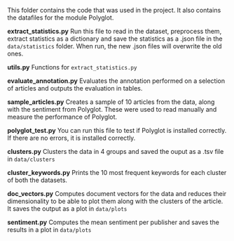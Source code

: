 This folder contains the code that was used in the project. It also contains the datafiles for the module Polyglot.

**extract_statistics.py**
Run this file to read in the dataset, preprocess them, extract statistics as a dictionary
and save the statistics as a .json file in the `data/statistics` folder. When run,
the new .json files will overwrite the old ones.

**utils.py**
Functions for `extract_statistics.py`

**evaluate_annotation.py**
Evaluates the annotation performed on a selection of articles and outputs the evaluation in tables.

**sample_articles.py**
Creates a sample of 10 articles from the data, along with the sentiment from Polyglot. These were used to read manually and measure the performance of Polyglot.

**polyglot_test.py**
You can run this file to test if Polyglot is installed correctly. If there are no errors, it is installed correctly.

**clusters.py**
Clusters the data in 4 groups and saved the ouput as a .tsv file in `data/clusters`

**cluster_keywords.py**
Prints the 10 most frequent keywords for each cluster of both the datasets.

**doc_vectors.py**
Computes document vectors for the data and reduces their dimensionality to be able to plot them along with the clusters of the article. It saves the output as a plot in `data/plots`

**sentiment.py**
Computes the mean sentiment per publisher and saves the results in a plot in `data/plots`
